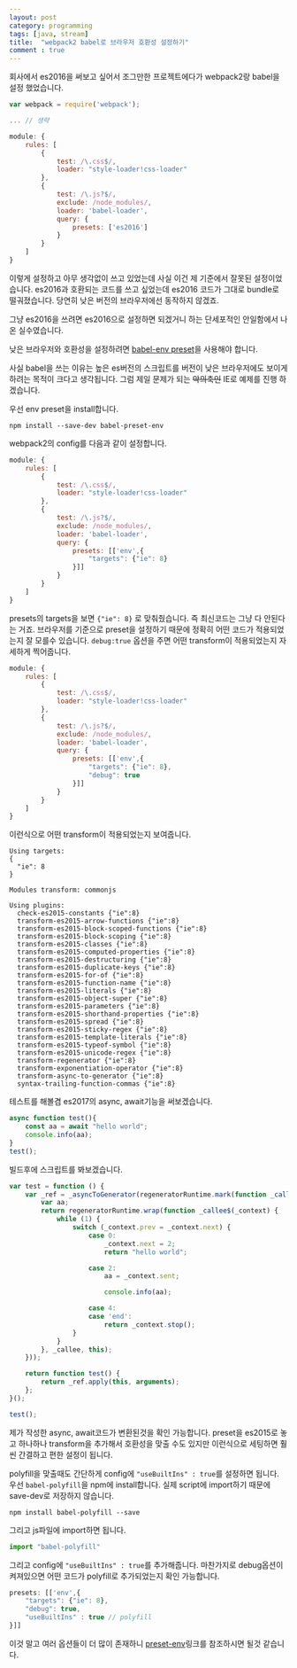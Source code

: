 ```yaml
---
layout: post
category: programming
tags: [java, stream]
title:  "webpack2 babel로 브라우저 호환성 설정하기"
comment : true
---
```

회사에서 es2016을 써보고 싶어서 조그만한 프로젝트에다가 webpack2랑 babel을 설정 했었습니다.

```js
var webpack = require('webpack');

... // 생략

module: {
    rules: [
        {
            test: /\.css$/,
            loader: "style-loader!css-loader"
        },
        {
            test: /\.js?$/,
            exclude: /node_modules/,
            loader: 'babel-loader',
            query: {
                presets: ['es2016']
            }
        }
    ]
}
```

이렇게 설정하고 아무 생각없이 쓰고 있었는데 사실 이건 제 기준에서 잘못된 설정이었습니다.
es2016과 호환되는 코드를 쓰고 싶었는데 es2016 코드가 그대로 bundle로 떨궈졌습니다.
당연히 낮은 버전의 브라우저에선 동작하지 않겠죠.

그냥 es2016을 쓰려면 es2016으로 설정하면 되겠거니 하는 단세포적인 안일함에서 나온 실수였습니다.

낮은 브라우저와 호환성을 설정하려면 [babel-env preset](http://babeljs.io/docs/plugins/preset-env/)을 사용해야 합니다.

사실 babel을 쓰는 이유는 높은 es버전의 스크립트를 버전이 낮은 브라우저에도 보이게 하려는 목적이 크다고 생각됩니다.
그럼 제일 문제가 되는 <s>악의축인</s> IE로 예제를 진행 하겠습니다.

우선 env preset을 install합니다.
```
npm install --save-dev babel-preset-env
```

webpack2의 config를 다음과 같이 설정합니다.
```js
module: {
    rules: [
        {
            test: /\.css$/,
            loader: "style-loader!css-loader"
        },
        {
            test: /\.js?$/,
            exclude: /node_modules/,
            loader: 'babel-loader',
            query: {
                presets: [['env',{
                    "targets": {"ie": 8}
                }]]
            }
        }
    ]
}
```
presets의 targets을 보면 `{"ie": 8}` 로 맞춰줬습니다.
즉 최신코드는 그냥 다 안된다는 거죠.
브라우저를 기준으로 preset을 설정하기 때문에 정확히 어떤 코드가 적용되었는지 잘 모를수 있습니다.
`debug:true` 옵션을 주면 어떤 transform이 적용되었는지 자세하게 찍어줍니다.
```js
module: {
    rules: [
        {
            test: /\.css$/,
            loader: "style-loader!css-loader"
        },
        {
            test: /\.js?$/,
            exclude: /node_modules/,
            loader: 'babel-loader',
            query: {
                presets: [['env',{
                    "targets": {"ie": 8},
                    "debug": true
                }]]
            }
        }
    ]
}
```
이런식으로 어떤 transform이 적용되었는지 보여줍니다.
```
Using targets:
{
  "ie": 8
}

Modules transform: commonjs

Using plugins:
  check-es2015-constants {"ie":8}
  transform-es2015-arrow-functions {"ie":8}
  transform-es2015-block-scoped-functions {"ie":8}
  transform-es2015-block-scoping {"ie":8}
  transform-es2015-classes {"ie":8}
  transform-es2015-computed-properties {"ie":8}
  transform-es2015-destructuring {"ie":8}
  transform-es2015-duplicate-keys {"ie":8}
  transform-es2015-for-of {"ie":8}
  transform-es2015-function-name {"ie":8}
  transform-es2015-literals {"ie":8}
  transform-es2015-object-super {"ie":8}
  transform-es2015-parameters {"ie":8}
  transform-es2015-shorthand-properties {"ie":8}
  transform-es2015-spread {"ie":8}
  transform-es2015-sticky-regex {"ie":8}
  transform-es2015-template-literals {"ie":8}
  transform-es2015-typeof-symbol {"ie":8}
  transform-es2015-unicode-regex {"ie":8}
  transform-regenerator {"ie":8}
  transform-exponentiation-operator {"ie":8}
  transform-async-to-generator {"ie":8}
  syntax-trailing-function-commas {"ie":8}
```
테스트를 해볼겸 es2017의 async, await기능을 써보겠습니다.
```js
async function test(){
    const aa = await "hello world";
    console.info(aa);
}
test();
```
빌드후에 스크립트를 봐보겠습니다.
```js
var test = function () {
    var _ref = _asyncToGenerator(regeneratorRuntime.mark(function _callee() {
        var aa;
        return regeneratorRuntime.wrap(function _callee$(_context) {
            while (1) {
                switch (_context.prev = _context.next) {
                    case 0:
                        _context.next = 2;
                        return "hello world";

                    case 2:
                        aa = _context.sent;

                        console.info(aa);

                    case 4:
                    case 'end':
                        return _context.stop();
                }
            }
        }, _callee, this);
    }));

    return function test() {
        return _ref.apply(this, arguments);
    };
}();

test();
```

제가 작성한 async, await코드가 변환된것을 확인 가능합니다.
preset을 es2015로 놓고 하나하나 transform을 추가해서 호환성을 맞출 수도 있지만
이런식으로 세팅하면 훨씬 간결하고 편한 설정이 됩니다.

polyfill을 맞출때도 간단하게 config에 `"useBuiltIns" : true`를 설정하면 됩니다.
우선 `babel-polyfill`을 npm에 install합니다. 실제 script에 import하기 때문에 save-dev로 저장하지 않습니다.
```
npm install babel-polyfill --save
```
그리고 js파일에 import하면 됩니다.
```js
import "babel-polyfill"
```

그리고 config에 `"useBuiltIns" : true`를 추가해줍니다. 마찬가지로 debug옵션이 켜져있으면 어떤 코드가 polyfill로 추가되었는지 확인 가능합니다.
```js
presets: [['env',{
    "targets": {"ie": 8},
    "debug": true,
    "useBuiltIns" : true // polyfill
}]]
```


이것 말고 여러 옵션들이 더 많이 존재하니 [preset-env](http://babeljs.io/docs/plugins/preset-env/#examples)링크를 참조하시면 될것 같습니다.
